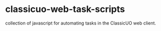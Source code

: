 # classicuo-web-task-scripts
collection of javascript for automating tasks in the ClassicUO web client.
